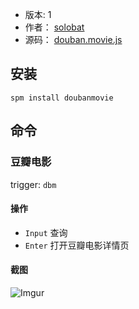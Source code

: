 - 版本: 1
- 作者： [solobat](https://github.com/solobat)
- 源码： [douban.movie.js](https://github.com/Steward-launcher/steward-plugins/blob/master/plugins/douban.movie.js)

## 安装
`spm install doubanmovie`


## 命令
### 豆瓣电影
trigger: `dbm `

#### 操作
- `Input` 查询
- `Enter` 打开豆瓣电影详情页

#### 截图
![Imgur](https://i.imgur.com/W0IvAXc.png)